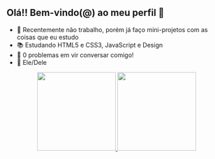 ## Olá!! Bem-vindo(@) ao meu perfil 🍁


- 💼 Recentemente não trabalho, porém já faço mini-projetos com as coisas que eu estudo
- 📚 Estudando HTML5 e CSS3, JavaScript e Design
- 💬 0 problemas em vir conversar comigo!
- 🍎 Ele/Dele

<div align="center">

  <a href="https://github.com/rafaballerini">

  <img height="180em" src="https://github-readme-stats.vercel.app/api?username=rafaballerini&show_icons=true&theme=dracula&include_all_commits=true&count_private=true"/>

  <img height="180em" src="https://github-readme-stats.vercel.app/api/top-langs/?username=rafaballerini&layout=compact&langs_count=7&theme=dracula"/>

</div>
